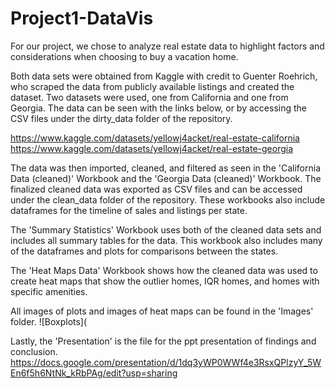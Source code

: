 # Project1-DataVis

For our project, we chose to analyze real estate data to highlight factors and considerations when choosing to buy a vacation home.

Both data sets were obtained from Kaggle with credit to Guenter Roehrich, who scraped the data from publicly available listings and created the dataset. Two datasets were used, one from California and one from Georgia. The data can be seen with the links below, or by accessing the CSV files under the dirty_data folder of the repository.

https://www.kaggle.com/datasets/yellowj4acket/real-estate-california
https://www.kaggle.com/datasets/yellowj4acket/real-estate-georgia

The data was then imported, cleaned, and filtered as seen in the 'California Data (cleaned)' Workbook and the 'Georgia Data (cleaned)' Workbook. The finalized cleaned data was exported as CSV files and can be accessed under the clean_data folder of the repository. These workbooks also include dataframes for the timeline of sales and listings per state. 


The 'Summary Statistics' Workbook uses both of the cleaned data sets and includes all summary tables for the data. This workbook also includes many of the dataframes and plots for comparisons between the states.

The 'Heat Maps Data' Workbook shows how the cleaned data was used to create heat maps that show the outlier homes, IQR homes, and homes with specific amenities.

All images of plots and images of heat maps can be found in the 'Images' folder.
![Boxplots]( 


Lastly, the 'Presentation' is the file for the ppt presentation of findings and conclusion.
https://docs.google.com/presentation/d/1dq3yWP0WWf4e3RsxQPlzyY_5WEn6f5h6NtNk_kRbPAg/edit?usp=sharing
